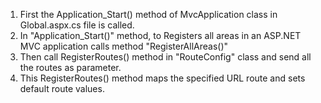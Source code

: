 1. First the Application_Start() method of MvcApplication class in Global.aspx.cs file is called.
2. In "Application_Start()" method, to  Registers all areas in an ASP.NET MVC application calls method "RegisterAllAreas()"
3. Then call RegisterRoutes() method in "RouteConfig" class and send all the routes as parameter.
4. This RegisterRoutes() method maps the specified URL route and sets default route values.
